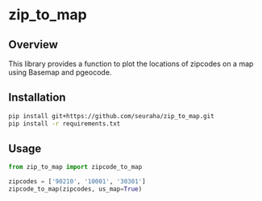 # zip_to_map

## Overview
This library provides a function to plot the locations of zipcodes on a map using Basemap and pgeocode.

## Installation
```bash
pip install git+https://github.com/seuraha/zip_to_map.git
pip install -r requirements.txt
```

## Usage
```python
from zip_to_map import zipcode_to_map

zipcodes = ['90210', '10001', '30301']
zipcode_to_map(zipcodes, us_map=True)
```